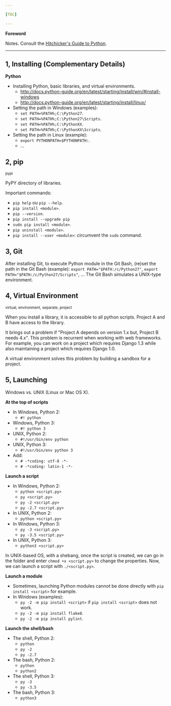 ```yaml
---

[TOC]

---
```


**Foreword**

Notes. Consult the [Hitchicker's Guide to Python](http://docs.python-guide.org/en/latest/).

---

## 1, Installing (Complementary Details)

**Python**

- Installing Python, basic libraries, and virtual environments.
    - http://docs.python-guide.org/en/latest/starting/install/win/#install-windows
    - http://docs.python-guide.org/en/latest/starting/install/linux/
- Setting the path in Windows (examples):
    - `set PATH=%PATH%;C:\Python27`.
    - `set PATH=%PATH%;C:\Python27\Scripts`.
    - `set PATH=%PATH%;C:\PythonXX`.
    - `set PATH=%PATH%;C:\PythonXX\Scripts`.
- Setting the path in Linux (example):
    - `export PYTHONPATH=$PYTHONPATH:`.
    - ...

## 2, pip

<sub>pypi</sub>

PyPY directory of libraries.

Important commands:

- `pip help` ou `pip --help`.
- `pip install <module>`.
- `pip --version`.
- `pip install --upgrade pip`
- `sudo pip install <module>`.
- `pip uninstall <module>`.
- `pip install --user <module>`: circumvent the `sudo` command.

## 3, Git

After installing Git, to execute Python module in the Git Bash, (re)set the path in the Git Bash (example): `export PATH="$PATH:/c/Python27"`, 
`export PATH="$PATH:/c/Python27/Scripts"`, ... The Git Bash simulates a UNIX-type environment.

## 4, Virtual Environment

<sub>virtual, environment, separate, project</sub>

When you install a library, it is accessible to all python scripts. Project A and B have access to the library. 

It brings out a problem if "Project A depends on version 1.x but, Project B needs 4.x". This problem is recurrent when working with web frameworks. For example, you can work on a project which requires Django 1.3 while also maintaining a project which requires Django 1.0.

A virtual environment solves this problem by building a sandbox for a project.

## 5, Launching

Windows vs. UNIX (Linux or Mac OS X).

**At the top of scripts**

- In Windows, Python 2:
    - `#! python`
- Windows, Python 3:
    - `#! python 3`
- UNIX, Python 2:
    - `#!/usr/bin/env python`
- UNIX, Python 3:
    - `#!/usr/bin/env python 3`
- Add:
    - `# -*coding: utf-8 -*-`
    - `# -*coding: latin-1 -*-`
    
**Launch a script**

- In Windows, Python 2:
    - `python <script.py>`
    - `py <script.py>`
    - `py -2 <script.py>`
    - `py -2.7 <script.py>`
- In UNIX, Python 2:
    - `python <script.py>`
- In Windows, Python 3:
    - `py -3 <script.py>`
    - `py -3.5 <script.py>`
- In UNIX, Python 3:
    - `python3 <script.py>`

In UNIX-based OS, with a shebang, once the script is created, we can go in the folder and enter `chmod +x <script.py>` to change the properties. Now, we can launch a script with `./<script.py>`.

**Launch a module**

- Sometimes, launching Python modules cannot be done directly with `pip install <script>` for example.
- In Windows (examples):
    - `py -2 -m pip install <script>` if `pip install <script>` does not work.
    - `py -2 -m pip install flake8`.
    - `py -2 -m pip install pylint`.    
    
**Launch the shell/bash**

- The shell, Python 2:
    - `python`
    - `py -2`
    - `py -2.7`
- The bash, Python 2:
    - `python`
    - `python2`
- The shell, Python 3:
    - `py -3`
    - `py -3.5`
- The bash, Python 3:
    - `python3`